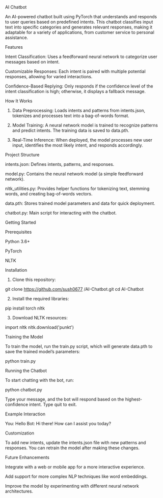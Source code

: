 AI Chatbot

An AI-powered chatbot built using PyTorch that understands and responds to user queries based on predefined intents. This chatbot classifies input text into specific categories and generates relevant responses, making it adaptable for a variety of applications, from customer service to personal assistance.

Features

Intent Classification: Uses a feedforward neural network to categorize user messages based on intent.

Customizable Responses: Each intent is paired with multiple potential responses, allowing for varied interactions.

Confidence-Based Replying: Only responds if the confidence level of the intent classification is high; otherwise, it displays a fallback message.


How It Works

1. Data Preprocessing: Loads intents and patterns from intents.json, tokenizes and processes text into a bag-of-words format.


2. Model Training: A neural network model is trained to recognize patterns and predict intents. The training data is saved to data.pth.


3. Real-Time Inference: When deployed, the model processes new user input, identifies the most likely intent, and responds accordingly.



Project Structure

intents.json: Defines intents, patterns, and responses.

model.py: Contains the neural network model (a simple feedforward network).

nltk_utilities.py: Provides helper functions for tokenizing text, stemming words, and creating bag-of-words vectors.

data.pth: Stores trained model parameters and data for quick deployment.

chatbot.py: Main script for interacting with the chatbot.


Getting Started

Prerequisites

Python 3.6+

PyTorch

NLTK


Installation

1. Clone this repository:

git clone https://github.com/sush0677 /AI-Chatbot.git
cd AI-Chatbot


2. Install the required libraries:

pip install torch nltk


3. Download NLTK resources:

import nltk
nltk.download('punkt')



Training the Model

To train the model, run the train.py script, which will generate data.pth to save the trained model’s parameters:

python train.py

Running the Chatbot

To start chatting with the bot, run:

python chatbot.py

Type your message, and the bot will respond based on the highest-confidence intent. Type quit to exit.

Example Interaction

You: Hello
Bot: Hi there! How can I assist you today?

Customization

To add new intents, update the intents.json file with new patterns and responses. You can retrain the model after making these changes.

Future Enhancements

Integrate with a web or mobile app for a more interactive experience.

Add support for more complex NLP techniques like word embeddings.

Improve the model by experimenting with different neural network architectures.
